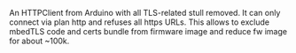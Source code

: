 An HTTPClient from Arduino with all TLS-related stull removed.
It can only connect via plan http and refuses all https URLs.
This allows to exclude mbedTLS code and certs bundle from firmware image and reduce fw image for about ~100k.
